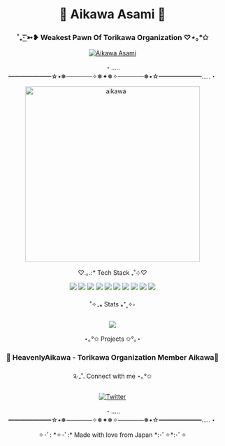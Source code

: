 <div align="center">
  
  # 🎀 Aikawa Asami 🌸
  ### ˚₊· ͟͟͞͞➳❥ Weakest Pawn Of Torikawa Organization ♡⋆｡°✩

  <a href="https://github.com/AikawaAsami">
    <img src="https://komarev.com/ghpvc/?username=AikawaAsami&abbreviated=true&color=ff69b4&style=for-the-badge" alt="Aikawa Asami"/>
  </a>

  
  ・‥…━━━━━━━☆•❅──────✧❅✦❅✧──────❅•☆━━━━━━━…‥・
  
  <img src="https://github.com/AikawaAsami/AikawaAsami/assets/114198361/e1db1918-3e3c-4c25-a808-2a0cfd4506cb" alt="aikawa" width="400"/>
  
  ♡.｡.:* Tech Stack ₊˚⊹♡
  
<img src="https://img.shields.io/badge/C%23-FF69B4?style=for-the-badge&logo=c-sharp&logoColor=white"/>
<img src="https://img.shields.io/badge/.NET-FFB6C1?style=for-the-badge&logo=dotnet&logoColor=white"/>
<img src="https://img.shields.io/badge/Lua-FFB6C1?style=for-the-badge&logo=lua&logoColor=white"/>
<img src="https://img.shields.io/badge/Assembly-FF69B4?style=for-the-badge&logo=assembly&logoColor=white"/>
<img src="https://img.shields.io/badge/Ruby-FFB6C1?style=for-the-badge&logo=ruby&logoColor=white"/>
<img src="https://img.shields.io/badge/CSS-FF69B4?style=for-the-badge&logo=css3&logoColor=white"/>
<img src="https://img.shields.io/badge/C++-FFB6C1?style=for-the-badge&logo=cplusplus&logoColor=white"/>
<img src="https://img.shields.io/badge/C-FF69B4?style=for-the-badge&logo=c&logoColor=white"/>
<img src="https://img.shields.io/badge/PHP-FFB6C1?style=for-the-badge&logo=php&logoColor=white"/>
<img src="https://img.shields.io/badge/Shell-FF69B4?style=for-the-badge&logo=gnu-bash&logoColor=white"/>

  ˚✧₊⁎ Stats ⁎⁺˳✧༚

  <img src="https://github-readme-stats.vercel.app/api?username=AikawaAsami&show_icons=true&theme=radical&title_color=ff69b4&icon_color=ff69b4&border_color=ff69b4"/>

  ⋆｡°✩ Projects ✩°｡⋆

  ### 🌸 HeavenlyAikawa - Torikawa Organization Member Aikawa🌸
  
  ༉‧₊˚. Connect with me ⋆｡°✩

  [![Twitter](https://img.shields.io/badge/Twitter-FF69B4?style=for-the-badge&logo=Twitter&logoColor=white)](https://twitter.com/ch_asami)

  ・‥…━━━━━━━☆•❅──────✧❅✦❅✧──────❅•☆━━━━━━━…‥・

  <p align="center">✧･ﾟ: *✧･ﾟ:* Made with love from Japan *:･ﾟ✧*:･ﾟ✧</p>
</div>
